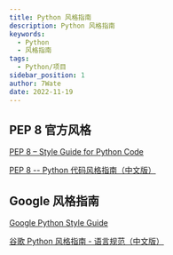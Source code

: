 ```yaml
---
title: Python 风格指南
description: Python 风格指南
keywords:
  - Python
  - 风格指南
tags:
  - Python/项目
sidebar_position: 1
author: 7Wate
date: 2022-11-19
---
```


## PEP 8 官方风格

[PEP 8 – Style Guide for Python Code](https://peps.python.org/pep-0008/)

[PEP 8 -- Python 代码风格指南（中文版）](https://github.com/kernellmd/Knowledge/blob/master/Translation/PEP%208%20%E4%B8%AD%E6%96%87%E7%BF%BB%E8%AF%91.md)

## Google 风格指南

[Google Python Style Guide](https://github.com/google/styleguide)

[谷歌 Python 风格指南 - 语言规范（中文版）](https://github.com/zh-google-styleguide/zh-google-styleguide)
